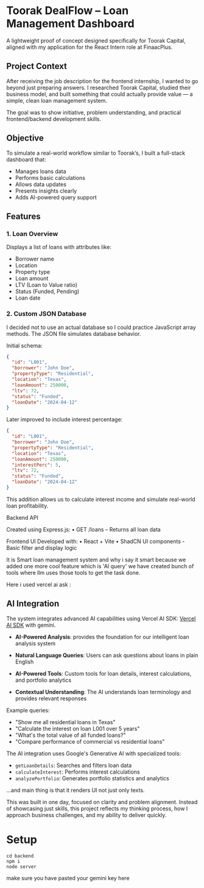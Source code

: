 

# Toorak DealFlow – Loan Management Dashboard

A lightweight proof of concept designed specifically for Toorak Capital, aligned with my application for the React Intern role at FinaacPlus.

## Project Context

After receiving the job description for the frontend internship, I wanted to go beyond just preparing answers. I researched Toorak Capital, studied their business model, and built something that could actually provide value — a simple, clean loan management system.

The goal was to show initiative, problem understanding, and practical frontend/backend development skills.

## Objective

To simulate a real-world workflow similar to Toorak’s, I built a full-stack dashboard that:

- Manages loans data
- Performs basic calculations
- Allows data updates
- Presents insights clearly
- Adds AI-powered query support

## Features

### 1. Loan Overview

Displays a list of loans with attributes like:

- Borrower name
- Location
- Property type
- Loan amount
- LTV (Loan to Value ratio)
- Status (Funded, Pending)
- Loan date

### 2. Custom JSON Database

I decided not to use an actual database so I could practice JavaScript array methods. The JSON file simulates database behavior.

Initial schema:

```json
{
  "id": "L001",
  "borrower": "John Doe",
  "propertyType": "Residential",
  "location": "Texas",
  "loanAmount": 250000,
  "ltv": 72,
  "status": "Funded",
  "loanDate": "2024-04-12"
}

```
Later improved to include interest percentage:

```json
{
  "id": "L001",
  "borrower": "John Doe",
  "propertyType": "Residential",
  "location": "Texas",
  "loanAmount": 250000,
  "interestPerc": 5,
  "ltv": 72,
  "status": "Funded",
  "loanDate": "2024-04-12"
}
```

This addition allows us to calculate interest income and simulate real-world loan profitability.


Backend API

Created using Express.js:
	•	GET /loans – Returns all loan data



 Frontend UI
 Developed with:
	•	React + Vite
	•	ShadCN UI components
    -  Basic filter and display logic

 
It is Smart loan management system and why i say it smart because we added one more cool feature which is 'AI query' we have created bunch of tools where llm uses those tools to get the task done. 


Here i used vercel ai ask : 
## AI Integration

The system integrates advanced AI capabilities using Vercel AI SDK: [Vercel AI SDK](https://sdk.vercel.ai/docs)
with gemini.

- **AI-Powered Analysis**:  provides the foundation for our intelligent loan analysis system

- **Natural Language Queries**: Users can ask questions about loans in plain English
- **AI-Powered Tools**: Custom tools for loan details, interest calculations, and portfolio analytics
- **Contextual Understanding**: The AI understands loan terminology and provides relevant responses

Example queries:
- "Show me all residential loans in Texas"
- "Calculate the interest on loan L001 over 5 years"
- "What's the total value of all funded loans?"
- "Compare performance of commercial vs residential loans"

The AI integration uses Google's Generative AI with specialized tools:
- `getLoanDetails`: Searches and filters loan data
- `calculateInterest`: Performs interest calculations
- `analyzePortfolio`: Generates portfolio statistics and analytics

...and main thing is that it renders UI not just only texts.

 
 This was built in one day, focused on clarity and problem alignment. Instead of showcasing just skills, this project reflects my thinking process, how I approach business challenges, and my ability to deliver quickly.



 # Setup

 ```
 cd backend
 npm i
 node server

 ```
 make sure you have pasted your gemini key here
 


